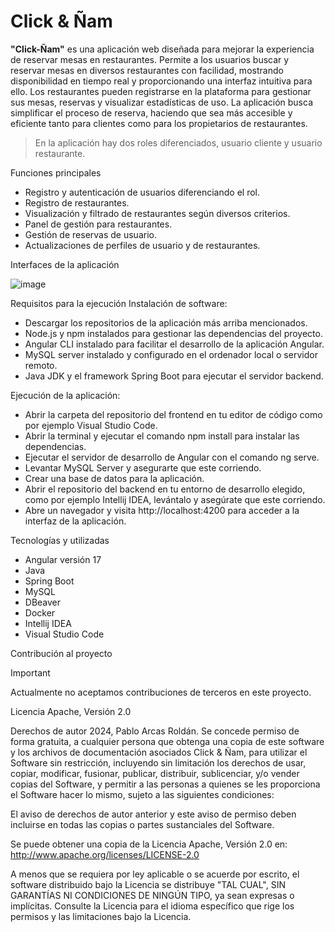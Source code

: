 <h1>Click & Ñam</h1>

<b>"Click-Ñam"</b> es una aplicación web diseñada para mejorar la experiencia de reservar mesas en restaurantes. Permite a los usuarios buscar y reservar mesas en diversos restaurantes con facilidad, mostrando disponibilidad en tiempo real y proporcionando una interfaz intuitiva para ello. Los restaurantes pueden registrarse en la plataforma para gestionar sus mesas, reservas y visualizar estadísticas de uso. La aplicación busca simplificar el proceso de reserva, haciendo que sea más accesible y eficiente tanto para clientes como para los propietarios de restaurantes.

>En la aplicación hay dos roles diferenciados, usuario cliente y usuario restaurante.

Funciones principales

-	Registro y autenticación de usuarios diferenciando el rol.
-	Registro de restaurantes.
-	Visualización y filtrado de restaurantes según diversos criterios.
-	Panel de gestión para restaurantes.
-	Gestión de reservas de usuario.
-	Actualizaciones de perfiles de usuario y de restaurantes.

Interfaces de la aplicación

![image](https://github.com/Pabler3/clicknamBack/assets/164863153/f52ee2d9-1bf6-4b2d-a2b9-c5e2be9b4f1f)


Requisitos para la ejecución 
Instalación de software:

-	Descargar los repositorios de la aplicación más arriba mencionados.
-	Node.js y npm instalados para gestionar las dependencias del proyecto.
-	Angular CLI instalado para facilitar el desarrollo de la aplicación Angular.
-	MySQL server instalado y configurado en el ordenador local o servidor remoto.
-	Java JDK y el framework Spring Boot para ejecutar el servidor backend.



Ejecución de la aplicación:

-	Abrir la carpeta del repositorio del frontend en tu editor de código como por ejemplo Visual Studio Code.
-	Abrir la terminal y ejecutar el comando npm install para instalar las dependencias.
-	Ejecutar el servidor de desarrollo de Angular con el comando ng serve.
-	Levantar MySQL Server y asegurarte que este corriendo.
-	Crear una base de datos para la aplicación.
-	Abrir el repositorio del backend en tu entorno de desarrollo elegido, como por ejemplo Intellij IDEA, levántalo y asegúrate que este corriendo.
-	Abre un navegador y visita http://localhost:4200 para acceder a la interfaz de la aplicación.


Tecnologías y utilizadas

-	Angular versión 17
-	Java
-	Spring Boot
-	MySQL
-	DBeaver
-	Docker
-	Intellij IDEA
-	Visual Studio Code

Contribución al proyecto

> [!IMPORTANT]
> Actualmente no aceptamos contribuciones de terceros en este proyecto.


Licencia Apache, Versión 2.0

Derechos de autor 2024, Pablo Arcas Roldán.
Se concede permiso de forma gratuita, a cualquier persona que obtenga una copia de este software y los archivos de documentación asociados Click & Ñam, para utilizar el Software sin restricción, incluyendo sin limitación los derechos de usar, copiar, modificar, fusionar, publicar, distribuir, sublicenciar, y/o vender copias del Software, y permitir a las personas a quienes se les proporciona el Software hacer lo mismo, sujeto a las siguientes condiciones:

El aviso de derechos de autor anterior y este aviso de permiso deben incluirse en todas las copias o partes sustanciales del Software.

Se puede obtener una copia de la Licencia Apache, Versión 2.0 en:
http://www.apache.org/licenses/LICENSE-2.0

A menos que se requiera por ley aplicable o se acuerde por escrito, el software distribuido bajo la Licencia se distribuye "TAL CUAL", SIN GARANTÍAS NI CONDICIONES DE NINGÚN TIPO, ya sean expresas o implícitas. Consulte la Licencia para el idioma específico que rige los permisos y las limitaciones bajo la Licencia.

